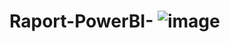 # Raport-PowerBI- ![image](https://github.com/user-attachments/assets/77a5b06c-5631-4d25-b881-0c2114f573b8)
